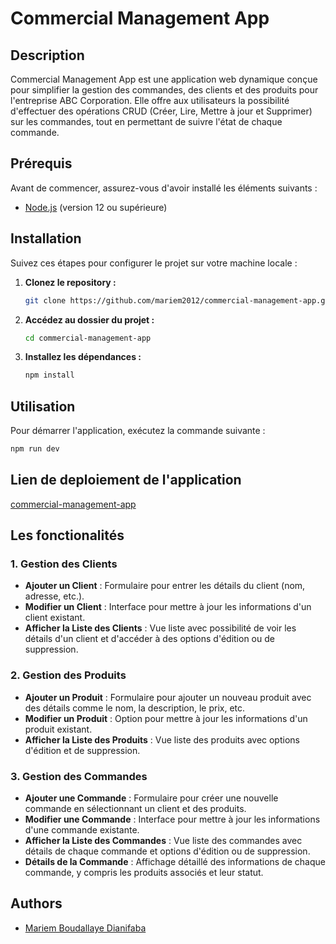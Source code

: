 # Commercial Management App

## Description

Commercial Management App est une application web dynamique conçue pour simplifier la gestion des commandes, des clients et des produits pour l'entreprise ABC Corporation. Elle offre aux utilisateurs la possibilité d'effectuer des opérations CRUD (Créer, Lire, Mettre à jour et Supprimer) sur les commandes, tout en permettant de suivre l'état de chaque commande.

## Prérequis

Avant de commencer, assurez-vous d'avoir installé les éléments suivants :

- [Node.js](https://nodejs.org/) (version 12 ou supérieure)

## Installation

Suivez ces étapes pour configurer le projet sur votre machine locale :

1. **Clonez le repository :**

   ```bash
   git clone https://github.com/mariem2012/commercial-management-app.git
   ```

2. **Accédez au dossier du projet :**

   ```bash
   cd commercial-management-app
   ```

3. **Installez les dépendances :**

   ```bash
   npm install
   ```

## Utilisation

Pour démarrer l'application, exécutez la commande suivante :

```bash
npm run dev
```

## Lien de deploiement de l'application

[commercial-management-app]()

## Les fonctionalités

### 1. Gestion des Clients

- **Ajouter un Client** : Formulaire pour entrer les détails du client (nom, adresse, etc.).
- **Modifier un Client** : Interface pour mettre à jour les informations d'un client existant.
- **Afficher la Liste des Clients** : Vue liste avec possibilité de voir les détails d'un client et d'accéder à des options d'édition ou de suppression.

### 2. Gestion des Produits

- **Ajouter un Produit** : Formulaire pour ajouter un nouveau produit avec des détails comme le nom, la description, le prix, etc.
- **Modifier un Produit** : Option pour mettre à jour les informations d'un produit existant.
- **Afficher la Liste des Produits** : Vue liste des produits avec options d'édition et de suppression.

### 3. Gestion des Commandes

- **Ajouter une Commande** : Formulaire pour créer une nouvelle commande en sélectionnant un client et des produits.
- **Modifier une Commande** : Interface pour mettre à jour les informations d'une commande existante.
- **Afficher la Liste des Commandes** : Vue liste des commandes avec détails de chaque commande et options d'édition ou de suppression.
- **Détails de la Commande** : Affichage détaillé des informations de chaque commande, y compris les produits associés et leur statut.

## Authors

- [Mariem Boudallaye Dianifaba](https://github.com/mariem2012)
